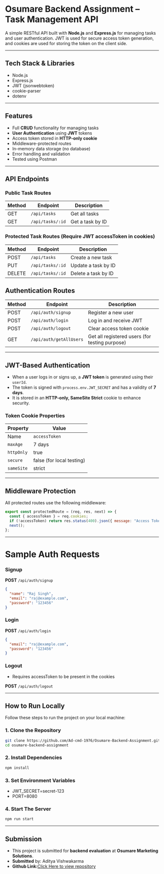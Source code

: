 # Osumare Backend Assignment – Task Management API

A simple RESTful API built with **Node.js** and **Express.js** for managing tasks and user authentication. JWT is used for secure access token generation, and cookies are used for storing the token on the client side.

-----

## Tech Stack & Libraries

- Node.js
- Express.js
- JWT (jsonwebtoken)
- cookie-parser
- dotenv

-----

## Features

- Full **CRUD** functionality for managing tasks
- **User Authentication** using **JWT** tokens
- Access token stored in **HTTP-only cookie**
- Middleware-protected routes
- In-memory data storage (no database)
- Error handling and validation
- Tested using Postman

-----

## API Endpoints

### Public Task Routes

| Method | Endpoint           | Description            |
|--------|--------------------|------------------------|
| GET    | `/api/tasks`       | Get all tasks          |
| GET    | `/api/tasks/:id`   | Get a task by ID       |



### Protected Task Routes (Require JWT accessToken in cookies)

| Method | Endpoint           | Description             |
|--------|--------------------|-------------------------|
| POST   | `/api/tasks`       | Create a new task       |
| PUT    | `/api/tasks/:id`   | Update a task by ID     |
| DELETE | `/api/tasks/:id`   | Delete a task by ID     |



## Authentication Routes

| Method | Endpoint               | Description                |
|--------|------------------------|----------------------------|
| POST   | `/api/auth/signup`     | Register a new user        |
| POST   | `/api/auth/login`      | Log in and receive JWT     |
| POST   | `/api/auth/logout`     | Clear access token cookie  |
| GET    | `/api/auth/getAllUsers`| Get all registered users (for testing purpose)  |

-----

## JWT-Based Authentication

- When a user logs in or signs up, a **JWT token** is generated using their `userId`.
- The token is signed with `process.env.JWT_SECRET` and has a validity of **7 days**.
- It is stored in an **HTTP-only, SameSite Strict** cookie to enhance security.

### Token Cookie Properties

| Property     | Value       |
|--------------|-------------|
| Name         | `accessToken` |
| `maxAge`      | 7 days       |
| `httpOnly`   | true         |
| `secure`     | false (for local testing) |
| `sameSite`   | strict       |

-----

## Middleware Protection

All protected routes use the following middleware:

```js
export const protectedRoute = (req, res, next) => {
  const { accessToken } = req.cookies;
  if (!accessToken) return res.status(400).json({ message: "Access Token Required" });
  next();
};
```

-----

# Sample Auth Requests

### Signup

**POST** `/api/auth/signup`  

```json
{
  "name": "Raj Singh",
  "email": "raj@example.com",
  "password": "123456"
}
```

### Login

**POST** `/api/auth/login`  

```json
{
  "email": "raj@example.com",
  "password": "123456"
}
```

### Logout

- Requires accessToken to be present in the cookies

**POST** `/api/auth/logout`

-----

## How to Run Locally

Follow these steps to run the project on your local machine:

### 1. Clone the Repository

```bash
git clone https://github.com/Ad-cmd-1976/Osumare-Backend-Assignment.git
cd osumare-backend-assignment
```

### 2. Install Dependencies

```bash
npm install
```
### 3. Set Environment Variables

- JWT_SECRET=secret-123
- PORT=8080

### 4. Start The Server

```bash
npm run start
```

-----

## Submission

- This project is submitted for **backend evaluation** at **Osumare Marketing Solutions**.
- **Submitted** by: Aditya Vishwakarma
- **Github Link:**[Click Here to view repository](https://github.com/adityavishwakarma/Osumare-Backend-Assignment)